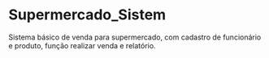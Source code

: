 # Supermercado_Sistem
Sistema básico de venda para supermercado, com cadastro de funcionário e produto, função realizar venda e relatório.
